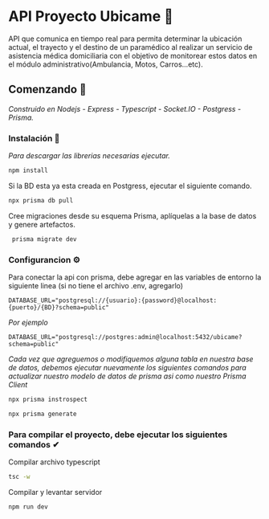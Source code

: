 # API Proyecto Ubicame 📌

API que comunica en tiempo real para permita determinar la ubicación actual, el trayecto y el destino de un paramédico al realizar un servicio de asistencia médica domiciliaria con el objetivo de monitorear estos datos en el módulo administrativo(Ambulancia, Motos, Carros...etc).

## Comenzando 🚀

_Construido en Nodejs - Express - Typescript - Socket.IO - Postgress - Prisma._

### Instalación 🔧

_Para descargar las librerias necesarias ejecutar._
```bash
npm install
```

Si la BD esta ya esta creada en Postgress, ejecutar el siguiente comando.

```bash
npx prisma db pull
```

Cree migraciones desde su esquema Prisma, aplíquelas a la base de datos y genere artefactos.

```bash
 prisma migrate dev
```

### Configurancion ⚙

Para conectar la api con prisma, debe agregar en las variables de entorno la siguiente linea (si no tiene el archivo .env, agregarlo)

```
DATABASE_URL="postgresql://{usuario}:{password}@localhost:{puerto}/{BD}?schema=public"
```

_Por ejemplo_
```
DATABASE_URL="postgresql://postgres:admin@localhost:5432/ubicame?schema=public"
```

_Cada vez que agreguemos o modifiquemos alguna tabla en nuestra base de datos, debemos ejecutar nuevamente los siguientes comandos para actualizar nuestro modelo de datos de prisma asi como nuestro Prisma Client_
```bash
npx prisma instrospect
```

```bash
npx prisma generate 
```
### Para compilar el proyecto, debe ejecutar los siguientes comandos ✔

Compilar archivo typescript
```bash
tsc -w
```

Compilar y levantar servidor
```bash
npm run dev
```

